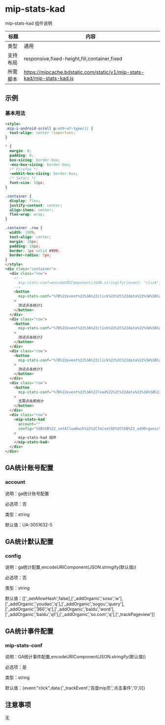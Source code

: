 # mip-stats-kad

mip-stats-kad 组件说明

| 标题     | 内容                                                          |
| -------- | ------------------------------------------------------------- |
| 类型     | 通用                                                          |
| 支持布局 | responsive,fixed-height,fill,container,fixed                  |
| 所需脚本 | https://mipcache.bdstatic.com/static/v1/mip-stats-kad/mip-stats-kad.js |

## 示例

### 基本用法

```html
<style>
.mip-i-android-scroll p:nth-of-type(1) {
  text-align: center !important;
}

* {
  margin: 0;
  padding: 0;
  box-sizing: border-box;
  -moz-box-sizing: border-box;
  /* Firefox */
  -webkit-box-sizing: border-box;
  /* Safari */
  font-size: 18px;
}

.container {
  display: flex;
  justify-content: center;
  align-items: center;
  flex-wrap: wrap;
}

.container .row {
  width: 100%;
  text-align: center;
  margin: 10px;
  padding: 10px;
  border: 1px solid #999;
  border-radius: 5px;
}
</style>
<div class="container">
  <div class="row">
    <!--
      mip-stats-conf=encodeURIComponent(JSON.stringify({event: "click",data: ['_trackEvent', '百度mip页', '测试点击统计1', '0', 0]}
    -->
    <button
      mip-stats-conf="%7B%22event%22%3A%22click%22%2C%22data%22%3A%5B%22_trackEvent%22%2C%22%E7%99%BE%E5%BA%A6mip%E9%A1%B5%22%2C%22%E6%B5%8B%E8%AF%95%E7%82%B9%E5%87%BB%E7%BB%9F%E8%AE%A1%E6%8C%89%E9%92%AE1%22%2C%220%22%2C0%5D%7D"
    >
      测试点击统计1
    </button>
  </div>
  <div class="row">
    <button
      mip-stats-conf="%7B%22event%22%3A%22click%22%2C%22data%22%3A%5B%22_trackEvent%22%2C%22%E7%99%BE%E5%BA%A6mip%E9%A1%B5%22%2C%22%E6%B5%8B%E8%AF%95%E7%82%B9%E5%87%BB%E7%BB%9F%E8%AE%A1%E6%8C%89%E9%92%AE2%22%2C%220%22%2C0%5D%7D"
    >
      测试点击统计2
    </button>
  </div>
  <div class="row">
    <button
      mip-stats-conf="%7B%22event%22%3A%22click%22%2C%22data%22%3A%5B%22_trackEvent%22%2C%22%E7%99%BE%E5%BA%A6mip%E9%A1%B5%22%2C%22%E6%B5%8B%E8%AF%95%E7%82%B9%E5%87%BB%E7%BB%9F%E8%AE%A1%E6%8C%89%E9%92%AE3%22%2C%220%22%2C0%5D%7D"
    >
      测试点击统计3
    </button>
  </div>
  <div class="row">
    <button
      mip-stats-conf="%7B%22event%22%3A%22load%22%2C%22data%22%3A%5B%22_trackEvent%22%2C%22%E7%99%BE%E5%BA%A6mip%E9%A1%B5%22%2C%22%E6%B5%8B%E8%AF%95%E6%97%A0%E9%9C%80%E7%82%B9%E5%87%BB%E5%8D%B3%E7%BB%9F%E8%AE%A1%E6%8C%89%E9%92%AE%22%2C%220%22%2C0%5D%7D"
    >
      无需点击即统计
    </button>
  </div>
  <div class="row">
    <mip-stats-kad
      account=""
      config="%5B%5B%22_setAllowHash%22%2Cfalse%5D%2C%5B%22_addOrganic%22%2C%22soso%22%2C%22w%22%5D%2C%5B%22_addOrganic%22%2C%22youdao%22%2C%22q%22%5D%2C%5B%22_addOrganic%22%2C%22sogou%22%2C%22query%22%5D%2C%5B%22_addOrganic%22%2C%22360%22%2C%22q%22%5D%2C%5B%22_addOrganic%22%2C%22baidu%22%2C%22word%22%5D%2C%5B%22_addOrganic%22%2C%22baidu%22%2C%22q1%22%5D%2C%5B%22_addOrganic%22%2C%22so.com%22%2C%22q%22%5D%2C%5B%22_trackPageview%22%5D%5D"
    >
      mip-stats-kad 组件
    </mip-stats-kad>
  </div>
</div>
```

## GA统计账号配置

### account

说明：ga统计账号配置

必选项：否

类型：string

默认值：UA-3051632-5

## GA统计默认配置

### config

说明：ga统计配置,encodeURIComponent(JSON.stringify(默认值))

必选项：否

类型：string

默认值：[['_setAllowHash',false],['_addOrganic','soso','w'],['_addOrganic','youdao','q'],['_addOrganic','sogou','query'],['_addOrganic','360','q'],['_addOrganic','baidu','word'],['_addOrganic','baidu','q1'],['_addOrganic','so.com','q'],['_trackPageview']]

## GA统计事件配置

### mip-stats-conf

说明：GA统计事件配置,encodeURIComponent(JSON.stringify(默认值))

必选项：是

类型：string

默认值：{event:"click",data:['_trackEvent','百度mip页','点击事件','0',0]}

## 注意事项

无